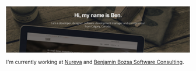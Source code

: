 <!--
**bbozsa/bbozsa** is a ✨ _special_ ✨ repository because its `README.md` (this file) appears on your GitHub profile.

Here are some ideas to get you started:

- 🔭 I’m currently working on ...
- 🌱 I’m currently learning ...
- 👯 I’m looking to collaborate on ...
- 🤔 I’m looking for help with ...
- 💬 Ask me about ...
- 📫 How to reach me: ...
- 😄 Pronouns: ...
- ⚡ Fun fact: ...

# Hello, folks! <img src="https://raw.githubusercontent.com/bbozsa/bbozsa/main/wave.gif" width="30px" height="30px" />
-->

[![Header](https://raw.githubusercontent.com/bbozsa/bbozsa/main/banner.png "Header")](https://benbozsa.ca/)

I'm currently working at [Nureva](https://nureva.com/) and [Benjamin Bozsa Software Consulting](https://benbozsa.ca/). 

<!--
## 🔧 Technologies & Tools
![](https://img.shields.io/badge/OS-Linux-informational?style=flat&logo=linux&logoColor=white&color=2bbc8a)
![](https://img.shields.io/badge/Editor-IntelliJ_IDEA-informational?style=flat&logo=intellij-idea&logoColor=white&color=2bbc8a)
![](https://img.shields.io/badge/Code-Python-informational?style=flat&logo=python&logoColor=white&color=2bbc8a)
![](https://img.shields.io/badge/Code-JavaScript-informational?style=flat&logo=javascript&logoColor=white&color=2bbc8a)
![](https://img.shields.io/badge/Code-Golang-informational?style=flat&logo=go&logoColor=white&color=2bbc8a)
![](https://img.shields.io/badge/Code-Make-informational?style=flat&logo=cmake&logoColor=white&color=2bbc8a)
![](https://img.shields.io/badge/Code-Vue-informational?style=flat&logo=vue.js&logoColor=white&color=2bbc8a)
![](https://img.shields.io/badge/Shell-Bash-informational?style=flat&logo=gnu-bash&logoColor=white&color=2bbc8a)
![](https://img.shields.io/badge/Tools-PostgreSQL-informational?style=flat&logo=postgresql&logoColor=white&color=2bbc8a)
![](https://img.shields.io/badge/Tools-Docker-informational?style=flat&logo=docker&logoColor=white&color=2bbc8a)
![](https://img.shields.io/badge/Tools-Kubernetes-informational?style=flat&logo=kubernetes&logoColor=white&color=2bbc8a)
![](https://img.shields.io/badge/Tools-Red_Hat_OpenShift-informational?style=flat&logo=red-hat-open-shift&logoColor=white&color=2bbc8a)
![](https://img.shields.io/badge/Cloud-Digital_Ocean-informational?style=flat&logo=digitalocean&logoColor=white&color=2bbc8a)

## &#x270d; Portfolio

You can find my website at [benbozsa.ca](https://benbozsa.ca/) 


## &#x1f4c8; GitHub

![Ben's GitHub stats](https://github-readme-stats.vercel.app/api?username=bbozsa&show_icons=true&count_private=true&theme=radical)
-->
<!--
[![Top Langs](https://github-readme-stats.vercel.app/api/top-langs/?username=bbozsa&count_private=true&size_weight=0.5&count_weight=0.5)](https://github.com/anuraghazra/github-readme-stats)
-->
<!--
[![Readme Card](https://github-readme-stats.vercel.app/api/pin/?username=bbozsa&repo=dapper-unit-of-work-example&theme=radical)](https://github.com/bbozsa/dapper-unit-of-work-example)

[![Readme Card](https://github-readme-stats.vercel.app/api/pin/?username=bbozsa&repo=clean-architecture-example&theme=radical)](https://github.com/bbozsa/clean-architecture-example)
-->

<!-- links to social media icons -->

<!-- icons with padding -->
<!--
[1.1]: http://i.imgur.com/tXSoThF.png (twitter icon with padding)
[2.1]: http://i.imgur.com/0o48UoR.png (github icon with padding)
-->
<!-- icons without padding -->
<!--
[1.2]: http://i.imgur.com/wWzX9uB.png (twitter icon without padding)
[2.2]: http://i.imgur.com/9I6NRUm.png (github icon without padding)
[3.2]: https://raw.githubusercontent.com/bbozsa/bbozsa/main/linkedin-3-16.png (LinkedIn icon without padding)
-->

<!-- links to your social media accounts -->

[2]: https://github.com/bbozsa
[3]: https://www.linkedin.com/in/benjamin-bozsa/


<!-- Resources -->
<!-- Icons: https://simpleicons.org/ -->
<!-- GitHub Stats: https://github.com/anuraghazra/github-readme-stats -->
<!-- Emojis: https://emojipedia.org/emoji/ -->
<!-- HTML Emojis: https://www.fileformat.info/index.htm -->
<!-- Shields: https://shields.io/ -->
<!-- Awesome GitHub Profile README: https://github.com/abhisheknaiidu/awesome-github-profile-readme -->
